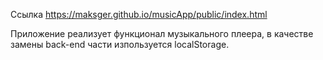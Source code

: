 Ссылка https://maksger.github.io/musicApp/public/index.html

Приложение реализует функционал музыкального плеера, в качестве замены back-end части изпользуется localStorage. 
